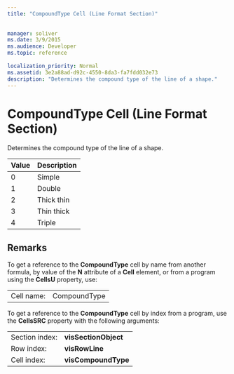 ```yaml
---
title: "CompoundType Cell (Line Format Section)"
 
 
manager: soliver
ms.date: 3/9/2015
ms.audience: Developer
ms.topic: reference
 
localization_priority: Normal
ms.assetid: 3e2a88ad-d92c-4550-8da3-fa7fdd032e73
description: "Determines the compound type of the line of a shape."
---
```


# CompoundType Cell (Line Format Section)

Determines the compound type of the line of a shape. 
  
|**Value**|**Description**|
|:-----|:-----|
|0  <br/> |Simple  <br/> |
|1  <br/> |Double  <br/> |
|2  <br/> |Thick thin  <br/> |
|3  <br/> |Thin thick  <br/> |
|4  <br/> |Triple  <br/> |
   
## Remarks

To get a reference to the **CompoundType** cell by name from another formula, by value of the **N** attribute of a **Cell** element, or from a program using the **CellsU** property, use: 
  
|||
|:-----|:-----|
| Cell name:  <br/> | CompoundType  <br/> |
   
To get a reference to the **CompoundType** cell by index from a program, use the **CellsSRC** property with the following arguments: 
  
|||
|:-----|:-----|
| Section index:  <br/> |**visSectionObject** <br/> |
| Row index:  <br/> |**visRowLine** <br/> |
| Cell index:  <br/> |**visCompoundType** <br/> |
   

